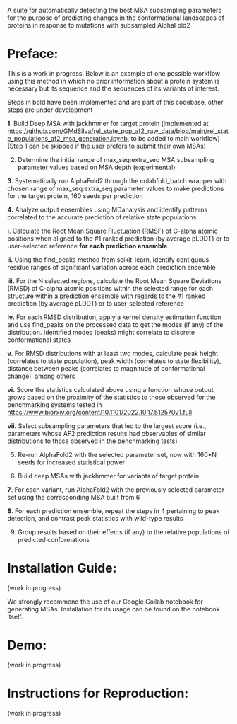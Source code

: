 A suite for automatically detecting the best MSA subsampling parameters for the purpose of predicting changes in the conformational landscapes of proteins in response to mutations with subsampled AlphaFold2

# Preface:

This is a work in progress. Below is an example of one possible workflow using this method in which no prior information about a protein system is necessary but its sequence and the sequences of its variants of interest.

Steps in bold have been implemented and are part of this codebase, other steps are under development

**1**. Build Deep MSA with jackhmmer for target protein (implemented at https://github.com/GMdSilva/rel_state_pop_af2_raw_data/blob/main/rel_state_populations_af2_msa_generation.ipynb, to be added to main workflow)
   (Step 1 can be skipped if the user prefers to submit their own MSAs)
   
2. Determine the initial range of max_seq:extra_seq MSA subsampling parameter values based on MSA depth (experimental)

**3**. Systematically run AlphaFold2 through the colabfold_batch wrapper with chosen range of max_seq:extra_seq parameter values to make predictions for the target protein, 160 seeds per prediction

**4.** Analyze output ensembles using MDanalysis and identify patterns correlated to the accurate prediction of relative state populations

   **i**. Calculate the Root Mean Square Fluctuation (RMSF) of C-alpha atomic positions when aligned to the #1 ranked prediction (by average pLDDT) or to user-selected reference **for each prediction ensemble**
   
   **ii.** Using the find_peaks method from scikit-learn, identify contiguous residue ranges of significant variation across each prediction ensemble
   
   **iii.** For the N selected regions, calculate the Root Mean Square Deviations (RMSD) of C-alpha atomic positions within the selected range for each structure within a prediction ensemble with regards to the #1 ranked prediction (by average pLDDT) or to user-selected reference
   
   **iv.** For each RMSD distribution, apply a kernel density estimation function and use find_peaks on the processed data to get the modes (if any) of the distribution. Identified modes (peaks) might correlate to discrete conformational states
   
   **v.** For RMSD distributions with at least two modes, calculate peak height (correlates to state population), peak width (correlates to state flexibility), distance between peaks (correlates to magnitude of conformational change), among others
   
   **vi.** Score the statistics calculated above using a function whose output grows based on the proximity of the statistics to those observed for the benchmarking systems tested in https://www.biorxiv.org/content/10.1101/2022.10.17.512570v1.full
   
   **vii.** Select subsampling parameters that led to the largest score (i.e., parameters whose AF2 prediction results had observables of similar distributions to those observed in the benchmarking tests)
   
5. Re-run AlphaFold2 with the selected parameter set, now with 160*N seeds for increased statistical power

6. Build deep MSAs with jackhmmer for variants of target protein
   
**7**. For each variant, run AlphaFold2 with the previously selected parameter set using the corresponding MSA built from 6
   
**8**. For each prediction ensemble, repeat the steps in 4 pertaining to peak detection, and contrast peak statistics with wild-type results
    
9. Group results based on their effects (if any) to the relative populations of predicted conformations

# Installation Guide:

(work in progress)

We strongly recommend the use of our Google Collab notebook for generating MSAs. Installation for its usage can be found on the notebook itself.

# Demo:

(work in progress)

# Instructions for Reproduction:

(work in progress) 
